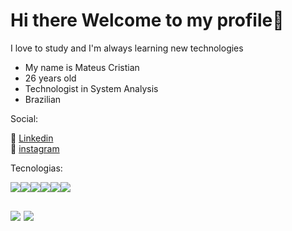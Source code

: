 
<h1>Hi there Welcome to my profile👋</h1>

<p>I love to study and I'm always learning new technologies</p>

<ul>
   <li>My name is Mateus Cristian</li>
   <li>26 years old</li>
   <li>Technologist in System Analysis</li>
   <li>Brazilian</li>
</ul>


<p>Social:</p>

💼 [Linkedin]()<br>
📸 [instagram]()

Tecnologias:


<div style="display:flex;">

<img style="max-width:50px;" src="https://cdn.jsdelivr.net/gh/devicons/devicon/icons/html5/html5-original.svg" />



<img style="max-width:50px;"  src="https://cdn.jsdelivr.net/gh/devicons/devicon/icons/css3/css3-original.svg" />


<img style="max-width:50px;" src="https://cdn.jsdelivr.net/gh/devicons/devicon/icons/sass/sass-original.svg" />


          
<img style="max-width:50px;" src="https://cdn.jsdelivr.net/gh/devicons/devicon/icons/javascript/javascript-original.svg" />


<img style="max-width:50px;" src="https://cdn.jsdelivr.net/gh/devicons/devicon/icons/react/react-original.svg" />



<img style="max-width:50px;" src="https://cdn.jsdelivr.net/gh/devicons/devicon/icons/mysql/mysql-original-wordmark.svg" />
          
</div>

<div style="display:flex;gap:0 5px;margin:30px 0;">

<img style="max-width:50px;"  src="https://cdn.jsdelivr.net/gh/devicons/devicon/icons/php/php-original.svg" />

<img style="max-width:50px;" src="https://cdn.jsdelivr.net/gh/devicons/devicon/icons/laravel/laravel-plain.svg" />

</div>






